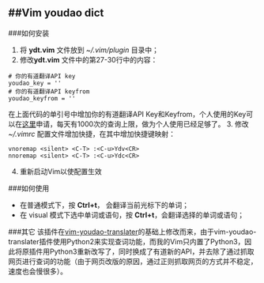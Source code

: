 ##Vim youdao dict
----------------
###如何安装
1. 将 **ydt.vim** 文件放到 *~/.vim/plugin* 目录中；
2. 修改**ydt.vim** 文件中的第27-30行中的内容：
```python3
# 你的有道翻译API key 
youdao_key = ''
# 你的有道翻译API keyfrom
youdao_keyfrom = ''
```
在上面代码的单引号中增加你的有道翻译API Key和Keyfrom，个人使用的Key可以在[这里](http://fanyi.youdao.com/openapi?path=data-mode)申请，每天有1000次的查询上限，做为个人使用已经足够了。
3. 修改 *~/.vimrc* 配置文件增加快捷，在其中增加快捷键映射：
```language
vnoremap <silent> <C-T> :<C-u>Ydv<CR>
nnoremap <silent> <C-T> :<C-u>Ydc<CR>
```
4. 重新启动Vim以使配置生效

###如何使用
- 在普通模式下，按 **Ctrl+t**， 会翻译当前光标下的单词；
- 在 visual 模式下选中单词或语句，按 **Ctrl+t**，会翻译选择的单词或语句；

###其它
该插件在[vim-youdao-translater](https://github.com/ianva/vim-youdao-translater)的基础上修改而来，由于vim-youdao-translater插件使用Python2来实现查词功能，而我的Vim只内置了Python3，因此将原插件用Python3重新改写了，同时换成了有道新的API，并去除了通过抓取网页进行查词的功能（由于网页改版的原因，通过正则抓取网页的方式并不稳定，速度也会慢很多）。